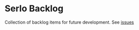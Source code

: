 # Serlo Backlog
Collection of backlog items for future development. See [issues](https://github.com/serlo/backlog/issues)
